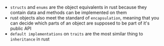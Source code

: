 -  `structs` and `enums` are the object equivalents in rust because they contain data and methods can be implemented on them
-  rust objects also meet the standard of `encapsulation`, meaning that you can decide which parts of an object are supposed to be part of it's public API
-  `default implementations` on `traits` are the most similar thing to `inheritance` in rust
